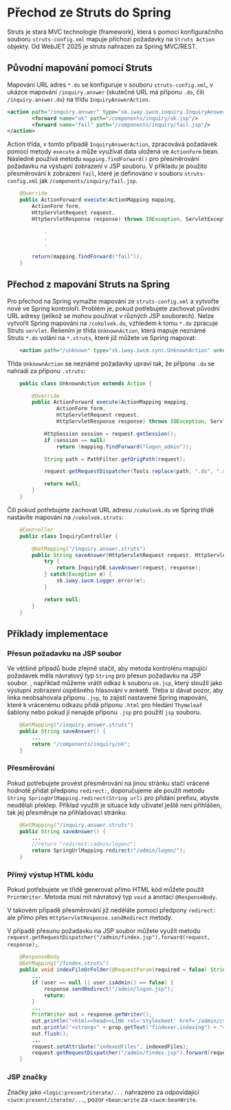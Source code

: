 # Přechod ze Struts do Spring

Struts je stará MVC technologie (framework), která s pomocí konfiguračního souboru `struts-config.xml` mapuje příchozí požadavky na `Struts Action` objekty. Od WebJET 2025 je struts nahrazen za Spring MVC/REST.

## Původní mapování pomocí Struts

Mapování URL adres `*.do` se konfiguruje v souboru `struts-config.xml`, v ukázce mapování `/inquiry.answer` (skutečné URL má příponu `.do`, čili `/inquiry.answer.do`) na třídu `InquiryAnswerAction`.

```xml
<action path="/inquiry.answer" type="sk.iway.iwcm.inquiry.InquiryAnswerAction">
		<forward name="ok" path="/components/inquiry/ok.jsp"/>
		<forward name="fail" path="/components/inquiry/fail.jsp"/>
</action>
```

Action třída, v tomto případě `InquiryAnswerAction`, zpracovává požadavek pomocí metody `execute` a může využívat data uložená ve `ActionForm` bean. Následně používá metodu `mapping.findForward()` pro přesměrování požadavku na výstupní zobrazení v JSP souboru. V příkladu je použito přesměrování k zobrazení `fail`, které je definováno v souboru `struts-config.xml` jak `/components/inquiry/fail.jsp`.

```java
    @Override
	public ActionForward execute(ActionMapping mapping,
        ActionForm form,
        HttpServletRequest request,
        HttpServletResponse response) throws IOException, ServletException {

            .
            .
            .

        return(mapping.findForward("fail"));
    }
```

## Přechod z mapování Struts na Spring

Pro přechod na Spring vymažte mapování ze `struts-config.xml` a vytvořte nové ve Spring kontroloři. Problém je, pokud potřebujete zachovat původní URL adresy (jelikož se mohou používat v různých JSP souborech). Nelze vytvořit Spring mapování na `/cokolvek.do`, vzhledem k tomu `*.do` zpracuje Struts `servlet`. Řešením je třída `UnknownAction`, která mapuje neznámé Struts `*.do` volání na `*.struts`, které již můžete ve Spring mapovat:

```xml
    <action path="/unknown" type="sk.iway.iwcm.sync.UnknownAction" unknown="true" />
```

Třída `UnknownAction` se neznámé požadavky upraví tak, že přípona `.do` se nahradí za příponu `.struts`:

```java
    public class UnknownAction extends Action {

        @Override
        public ActionForward execute(ActionMapping mapping,
                ActionForm form,
                HttpServletRequest request,
                HttpServletResponse response) throws IOException, ServletException {

            HttpSession session = request.getSession();
            if (session == null)
                return (mapping.findForward("logon_admin"));

            String path = PathFilter.getOrigPath(request);

            request.getRequestDispatcher(Tools.replace(path, ".do", ".struts")).forward(request, response);

            return null;
        }
    }
```

Čili pokud potřebujete zachovat URL adresu `/cokolvek.do` ve Spring třídě nastavíte mapování na `/cokolvek.struts`:

```java
    @Controller
    public class InquiryController {

        @GetMapping("/inquiry.answer.struts")
        public String saveAnswer(HttpServletRequest request, HttpServletResponse response) {
            try {
                return InquiryDB.saveAnswer(request, response);
            } catch(Exception e) {
                sk.iway.iwcm.Logger.error(e);
            }

            return null;
        }
    }
```

## Příklady implementace

### Přesun požadavku na JSP soubor

Ve většině případů bude zřejmě stačit, aby metoda kontroléru mapující požadavek měla návratový typ `String` pro přesun požadavku na JSP soubor. , například můžeme vrátit odkaz k souboru `ok.jsp`, který sloužil jako výstupní zobrazení úspěšného hlasování v anketě. Třeba si dávat pozor, aby linka neobsahovala příponu `.jsp`, to zajistí nastavené Spring mapování, které k vrácenému odkazu přidá příponu `.html` pro hledání `Thymeleaf` šablony nebo pokud ji nenajde příponu `.jsp` pro použití `jsp` souboru.

```java
    @GetMapping("/inquiry.answer.struts")
    public String saveAnswer() {
        ...
        return "/components/inquiry/ok";
    }
```

### Přesměrování

Pokud potřebujete provést přesměrování na jinou stránku stačí vrácené hodnotě přidat předponu `redirect:`, doporučujeme ale použít metodu `String SpringUrlMapping.redirect(String url)` pro přidání prefixu, abyste neudělali překlep. Příklad využití je situace kdy uživatel ještě není přihlášen, tak jej přesměruje na přihlašovací stránku.

```java
    @GetMapping("/inquiry.answer.struts")
    public String saveAnswer() {
        ...
        //return "redirect:/admin/logon/";
        return SpringUrlMapping.redirect("/admin/logon/");
    }
```

### Přímý výstup HTML kódu

Pokud potřebujete ve třídě generovat přímo HTML kód můžete použít `PrintWriter`. Metoda musí mít návratový typ `void` a anotaci `@ResponseBody`.

V takovém případě přesměrování již neděláte pomocí předpony `redirect:` ale přímo přes `HttpServletResponse.sendRedirect` metody.

V případě přesunu požadavku na JSP soubor můžete využít metodu `request.getRequestDispatcher("/admin/findex.jsp").forward(request, response);`.

```java
    @ResponseBody
    @GetMapping("/findex.struts")
    public void indexFileOrFolder(@RequestParam(required = false) String file, @RequestParam(required = false) String dir, HttpServletRequest request, HttpServletResponse response) {
        ...
        if (user == null || user.isAdmin() == false) {
			response.sendRedirect("/admin/logon.jsp");
			return;
		}
        ...
        PrintWriter out = response.getWriter();
        out.println("<html><head><LINK rel='stylesheet' href='/admin/css/style.css'></head><body>");
		out.println("<strong>" + prop.getText("findexer.indexing") + "</strong><br>");
		out.flush();
        ...
        request.setAttribute("indexedFiles", indexedFiles);
		request.getRequestDispatcher("/admin/findex.jsp").forward(request, response);
    }
```

### JSP značky

Značky jako `<logic:present/iterate/...` nahrazeno za odpovídající `<iwcm:present/iterate/...`, pozor `<bean:write` za `<iwcm:beanWrite`.
